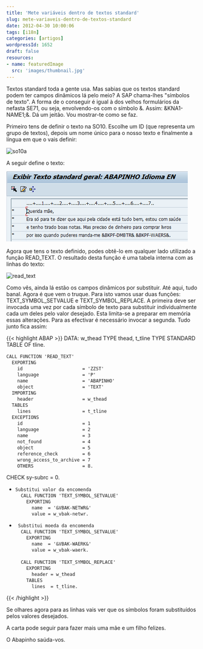 ```yaml
---
title: 'Mete variáveis dentro de textos standard'
slug: mete-variaveis-dentro-de-textos-standard
date: 2012-04-30 10:00:06
tags: [i18n]
categories: [artigos]
wordpressId: 1652
draft: false
resources:
- name: featuredImage
  src: 'images/thumbnail.jpg'
---
```

Textos standard toda a gente usa. Mas sabias que os textos standard podem ter campos dinâmicos lá pelo meio? A SAP chama-lhes "símbolos de texto". A forma de o conseguir é igual à dos velhos formulários da nefasta SE71, ou seja, envolvendo-os com o símbolo &. Assim: &KNA1-NAME1;&. Dá um jeitão. Vou mostrar-te como se faz.

<!--more-->

Primeiro tens de definir o texto na SO10. Escolhe um ID (que representa um grupo de textos), depois um nome único para o nosso texto e finalmente a língua em que o vais definir:

![][1]

A seguir define o texto:

![so10b][2]

Agora que tens o texto definido, podes obtê-lo em qualquer lado utilizado a função READ_TEXT. O resultado desta função é uma tabela interna com as linhas do texto:

![][3]

Como vês, ainda lá estão os campos dinâmicos por substituir. Até aqui, tudo banal. Agora é que vem o truque. Para isto vamos usar duas funções: TEXT_SYMBOL_SETVALUE e TEXT_SYMBOL_REPLACE. A primeira deve ser invocada uma vez por cada símbolo de texto para substituir individualmente cada um deles pelo valor desejado. Esta limita-se a preparar em memória essas alterações. Para as efectivar é necessário invocar a segunda. Tudo junto fica assim:


{{< highlight ABAP >}}
DATA: w_thead TYPE thead,
           t_tline TYPE STANDARD TABLE OF tline.

    CALL FUNCTION 'READ_TEXT'
      EXPORTING
        id                      = 'ZZST'
        language                = 'P'
        name                    = 'ABAPINHO'
        object                  = 'TEXT'
      IMPORTING
        header                  = w_thead
      TABLES
        lines                   = t_tline
      EXCEPTIONS
        id                      = 1
        language                = 2
        name                    = 3
        not_found               = 4
        object                  = 5
        reference_check         = 6
        wrong_access_to_archive = 7
        OTHERS                  = 8.
   CHECK sy-subrc = 0.

*     Substitui valor da encomenda
        CALL FUNCTION 'TEXT_SYMBOL_SETVALUE'
          EXPORTING
            name  = '&VBAK-NETWR&'
            value = w_vbak-netwr.

*      Substitui moeda da encomenda
        CALL FUNCTION 'TEXT_SYMBOL_SETVALUE'
          EXPORTING
            name  = '&VBAK-WAERK&'
            value = w_vbak-waerk.

        CALL FUNCTION 'TEXT_SYMBOL_REPLACE'
          EXPORTING
            header = w_thead
          TABLES
            lines  = t_tline.
{{< /highlight >}}

Se olhares agora para as linhas vais ver que os símbolos foram substituídos pelos valores desejados.

A carta pode seguir para fazer mais uma mãe e um filho felizes.

O Abapinho saúda-vos.

   [1]: images/so10a.png (so10a)
   [2]: images/so10b.png
   [3]: images/read_text.png (read_text)
